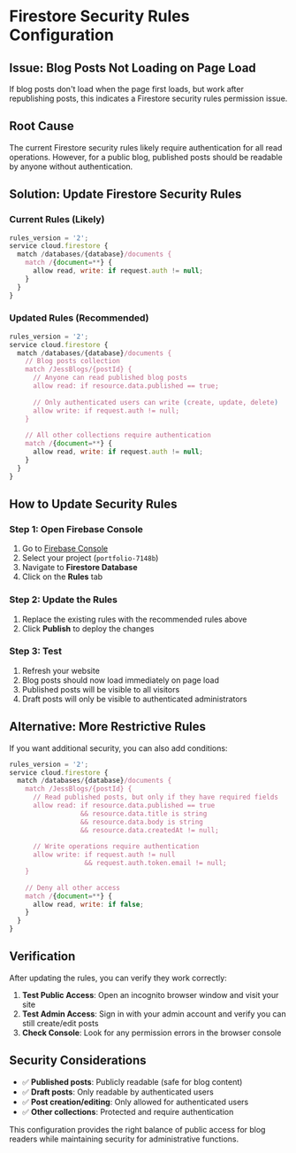 # Firestore Security Rules Configuration

## Issue: Blog Posts Not Loading on Page Load

If blog posts don't load when the page first loads, but work after republishing posts, this indicates a Firestore security rules permission issue.

## Root Cause

The current Firestore security rules likely require authentication for all read operations. However, for a public blog, published posts should be readable by anyone without authentication.

## Solution: Update Firestore Security Rules

### Current Rules (Likely)
```javascript
rules_version = '2';
service cloud.firestore {
  match /databases/{database}/documents {
    match /{document=**} {
      allow read, write: if request.auth != null;
    }
  }
}
```

### Updated Rules (Recommended)
```javascript
rules_version = '2';
service cloud.firestore {
  match /databases/{database}/documents {
    // Blog posts collection
    match /JessBlogs/{postId} {
      // Anyone can read published blog posts
      allow read: if resource.data.published == true;
      
      // Only authenticated users can write (create, update, delete)
      allow write: if request.auth != null;
    }
    
    // All other collections require authentication
    match /{document=**} {
      allow read, write: if request.auth != null;
    }
  }
}
```

## How to Update Security Rules

### Step 1: Open Firebase Console
1. Go to [Firebase Console](https://console.firebase.google.com/)
2. Select your project (`portfolio-7148b`)
3. Navigate to **Firestore Database**
4. Click on the **Rules** tab

### Step 2: Update the Rules
1. Replace the existing rules with the recommended rules above
2. Click **Publish** to deploy the changes

### Step 3: Test
1. Refresh your website
2. Blog posts should now load immediately on page load
3. Published posts will be visible to all visitors
4. Draft posts will only be visible to authenticated administrators

## Alternative: More Restrictive Rules

If you want additional security, you can also add conditions:

```javascript
rules_version = '2';
service cloud.firestore {
  match /databases/{database}/documents {
    match /JessBlogs/{postId} {
      // Read published posts, but only if they have required fields
      allow read: if resource.data.published == true 
                  && resource.data.title is string
                  && resource.data.body is string
                  && resource.data.createdAt != null;
      
      // Write operations require authentication
      allow write: if request.auth != null 
                   && request.auth.token.email != null;
    }
    
    // Deny all other access
    match /{document=**} {
      allow read, write: if false;
    }
  }
}
```

## Verification

After updating the rules, you can verify they work correctly:

1. **Test Public Access**: Open an incognito browser window and visit your site
2. **Test Admin Access**: Sign in with your admin account and verify you can still create/edit posts
3. **Check Console**: Look for any permission errors in the browser console

## Security Considerations

- ✅ **Published posts**: Publicly readable (safe for blog content)
- ✅ **Draft posts**: Only readable by authenticated users
- ✅ **Post creation/editing**: Only allowed for authenticated users
- ✅ **Other collections**: Protected and require authentication

This configuration provides the right balance of public access for blog readers while maintaining security for administrative functions.